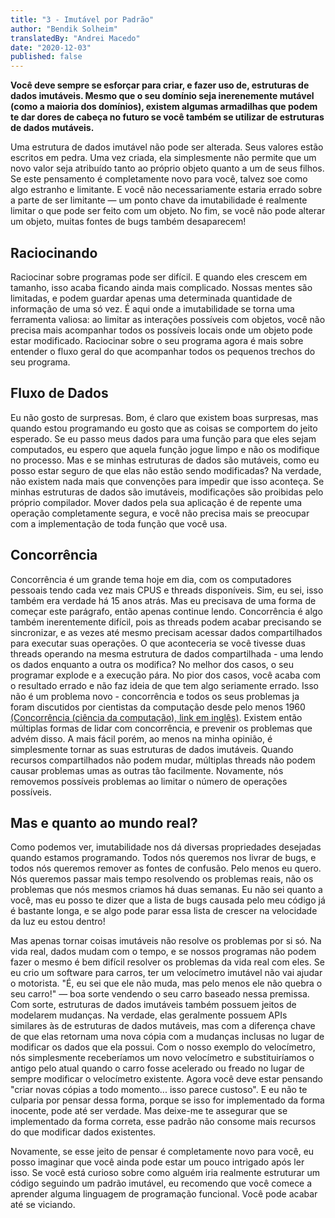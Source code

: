 ```yaml
---
title: "3 - Imutável por Padrão"
author: "Bendik Solheim"
translatedBy: "Andrei Macedo"
date: "2020-12-03"
published: false
---
```


**Você deve sempre se esforçar para criar, e fazer uso de, estruturas de dados imutáveis. Mesmo que o seu domínio seja inerenemente mutável (como a maioria dos domínios), existem algumas armadilhas que podem te dar dores de cabeça no futuro se você também se utilizar de estruturas de dados mutáveis.**

Uma estrutura de dados imutável não pode ser alterada. Seus valores estão escritos em pedra. Uma vez criada, ela simplesmente não permite que um novo valor seja atribuído tanto ao próprio objeto quanto a um de seus filhos. Se este pensamento é completamente novo para você, talvez soe como algo estranho e limitante. E você não necessariamente estaria errado sobre a parte de ser limitante — um ponto chave da imutabilidade é realmente limitar o que pode ser feito com um objeto. No fim, se você não pode alterar um objeto, muitas fontes de bugs também desaparecem!

## Raciocinando

Raciocinar sobre programas pode ser difícil. E quando eles crescem em tamanho, isso acaba ficando ainda mais complicado. Nossas mentes são limitadas, e podem guardar apenas uma determinada quantidade de informação de uma só vez. É aqui onde a imutabilidade se torna uma ferramenta valiosa: ao limitar as interações possíveis com objetos, você não precisa mais acompanhar todos os possíveis locais onde um objeto pode estar modificado. Raciocinar sobre o seu programa agora é mais sobre entender o fluxo geral do que acompanhar todos os pequenos trechos do seu programa.

## Fluxo de Dados

Eu não gosto de surpresas. Bom, é claro que existem boas surpresas, mas quando estou programando eu gosto que as coisas se comportem do jeito esperado. Se eu passo meus dados para uma função para que eles sejam computados, eu espero que aquela função jogue limpo e não os modifique no processo. Mas e se minhas estruturas de dados são mutáveis, como eu posso estar seguro de que elas não estão sendo modificadas? Na verdade, não existem nada mais que convenções para impedir que isso aconteça. Se minhas estruturas de dados são imutáveis, modificações são proibidas pelo próprio compilador. Mover dados pela sua aplicação é de repente uma operação completamente segura, e você não precisa mais se preocupar com a implementação de toda função que você usa.

## Concorrência

Concorrência é um grande tema hoje em dia, com os computadores pessoais tendo cada vez mais CPUS e threads disponíveis. Sim, eu sei, isso também era verdade há 15 anos atrás. Mas eu precisava de uma forma de começar este parágrafo, então apenas continue lendo. Concorrência é algo também inerentemente difícil, pois as threads podem acabar precisando se sincronizar, e as vezes até mesmo precisam acessar dados compartilhados para executar suas operações. O que aconteceria se você tivesse duas threads operando na mesma estrutura de dados compartilhada - uma lendo os dados enquanto a outra os modifica? No melhor dos casos, o seu programar explode e a execução pára. No pior dos casos, você acaba com o resultado errado e não faz ideia de que tem algo seriamente errado. Isso não é um problema novo - concorrência e todos os seus problemas ja foram discutidos por cientistas da computação desde pelo menos 1960 [(Concorrência (ciência da computação), link em inglês)](https://en.wikipedia.org/wiki/Concurrency_(computer_science)). Existem então múltiplas formas de lidar com concorrência, e prevenir os problemas que advém disso. A mais fácil porém, ao menos na minha opinião, é simplesmente tornar as suas estruturas de dados imutáveis. Quando recursos compartilhados não podem mudar, múltiplas threads não podem causar problemas umas as outras tão facilmente. Novamente, nós removemos possíveis problemas ao limitar o número de operações possíveis.

## Mas e quanto ao mundo real?

Como podemos ver, imutabilidade nos dá diversas propriedades desejadas quando estamos programando. Todos nós queremos nos livrar de bugs, e todos nós queremos remover as fontes de confusão. Pelo menos eu quero. Nós queremos passar mais tempo resolvendo os problemas reais, não os problemas que nós mesmos criamos há duas semanas. Eu não sei quanto a você, mas eu posso te dizer que a lista de bugs causada pelo meu código já é bastante longa, e se algo pode parar essa lista de crescer na velocidade da luz eu estou dentro!

Mas apenas tornar coisas imutáveis não resolve os problemas por si só. Na vida real, dados mudam com o tempo, e se nossos programas não podem fazer o mesmo é bem difícil resolver os problemas da vida real com eles. Se eu crio um software para carros, ter um velocímetro imutável não vai ajudar o motorista. "É, eu sei que ele não muda, mas pelo menos ele não quebra o seu carro!" — boa sorte vendendo o seu carro baseado nessa premissa. Com sorte, estruturas de dados imutáveis também possuem jeitos de modelarem mudanças. Na verdade, elas geralmente possuem APIs similares às de estruturas de dados mutáveis, mas com a diferença chave de que elas retornam uma nova cópia com a mudanças inclusas no lugar de modificar os dados que ela possui. Com o nosso exemplo do velocímetro, nós simplesmente receberíamos um novo velocímetro e substituiríamos o antigo pelo atual quando o carro fosse acelerado ou freado no lugar de sempre modificar o velocímetro existente. Agora você deve estar pensando "criar novas cópias a todo  momento... isso parece custoso". E eu não te culparia por pensar dessa forma, porque se isso for implementado da forma inocente, pode até ser verdade. Mas deixe-me te assegurar que se implementado da forma correta, esse padrão não consome mais recursos do que modificar dados existentes.

Novamente, se esse jeito de pensar é completamente novo para você, eu posso imaginar que você ainda pode estar um pouco intrigado após ler isso. Se você está curioso sobre como alguém iria realmente estruturar um código seguindo um padrão imutável, eu recomendo que você comece a aprender alguma linguagem de programação funcional. Você pode acabar até se viciando.
